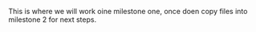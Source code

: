 This is where we will work oine milestone one, once doen copy files into milestone 2 for next steps.
